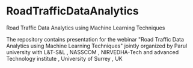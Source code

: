 # RoadTrafficDataAnalytics
Road Traffic Data Analytics using Machine Learning Techniques

The repository contains presentation for the webinar "Road Traffic Data Analytics using Machine Learning Techniques" jointly organized by Parul university with L&T-S&L , NASSCOM , NIRVEDHA-Tech and advanced Technology institute , University of Surrey , UK
